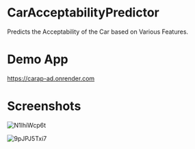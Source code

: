 # CarAcceptabilityPredictor
Predicts the Acceptability of the Car based on Various Features.

# Demo App
https://carap-ad.onrender.com

# Screenshots
![N1lhiWcp6t](https://user-images.githubusercontent.com/29508011/221406738-071f0590-fcab-4315-9084-82952f7380fe.png)

![9pJPJ5Txi7](https://user-images.githubusercontent.com/29508011/221406743-9affdff2-49bc-4711-8269-20bc7ebaaaa2.png)
